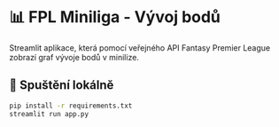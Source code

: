 # 📊 FPL Miniliga - Vývoj bodů

Streamlit aplikace, která pomocí veřejného API Fantasy Premier League zobrazí graf vývoje bodů v minilize.

## 🏁 Spuštění lokálně

```bash
pip install -r requirements.txt
streamlit run app.py
